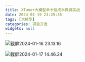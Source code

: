 ```yaml
---
title: XTuner大模型单卡低成本微调实战
date: 2024-01-19 23:25:35
tags: [大模型]
categories: 项目开发
widgets: null
---
```


![截屏2024-01-16 23.13.16](https://oss.deqiang.wang/img/%E6%88%AA%E5%B1%8F2024-01-16%2023.13.16.png)

<!--more-->

![截屏2024-01-17 14.46.24](https://oss.deqiang.wang/img/%E6%88%AA%E5%B1%8F2024-01-17%2014.46.24.png)
